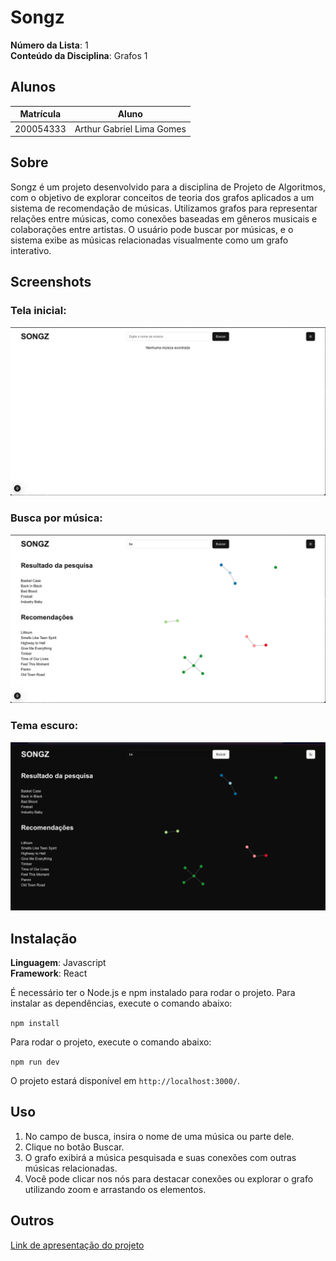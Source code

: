 # Songz

**Número da Lista**: 1<br>
**Conteúdo da Disciplina**: Grafos 1<br>

## Alunos
| Matrícula | Aluno           |
| --------- | --------------- |
| 200054333 | Arthur Gabriel Lima Gomes |

## Sobre 
Songz é um projeto desenvolvido para a disciplina de Projeto de Algoritmos, com o objetivo de explorar conceitos de teoria dos grafos aplicados a um sistema de recomendação de músicas. Utilizamos grafos para representar relações entre músicas, como conexões baseadas em gêneros musicais e colaborações entre artistas.
O usuário pode buscar por músicas, e o sistema exibe as músicas relacionadas visualmente como um grafo interativo.

## Screenshots

### **Tela inicial**:
![Tela inicial](./images/songz1.png)

### **Busca por música**:
![Busca por música](./images/songz2.png)

### **Tema escuro**:
![Tema escuro](./images/songz3.png)

## Instalação 
**Linguagem**: Javascript<br>
**Framework**: React<br>

É necessário ter o Node.js e npm instalado para rodar o projeto. Para instalar as dependências, execute o comando abaixo:

```npm install```

Para rodar o projeto, execute o comando abaixo:

```npm run dev```

O projeto estará disponível em `http://localhost:3000/`.


## Uso 

1. No campo de busca, insira o nome de uma música ou parte dele.
2. Clique no botão Buscar.
3. O grafo exibirá a música pesquisada e suas conexões com outras músicas relacionadas.
4. Você pode clicar nos nós para destacar conexões ou explorar o grafo utilizando zoom e arrastando os elementos.

## Outros

[Link de apresentação do projeto](https://youtu.be/p40grdFfmds)
